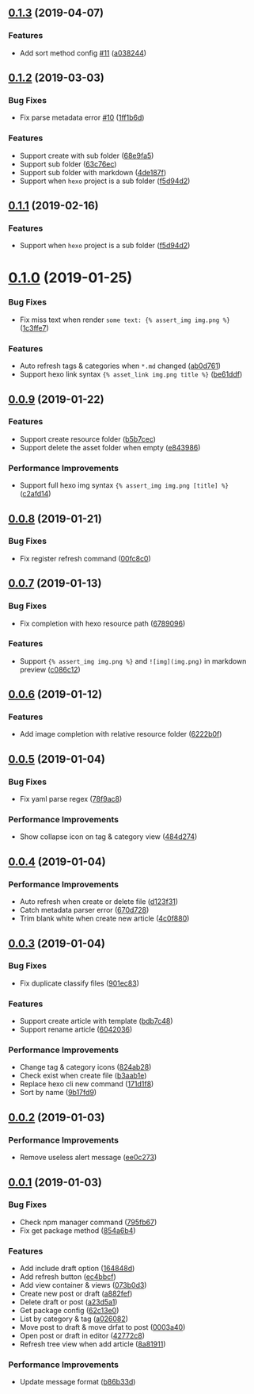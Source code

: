 ## [0.1.3](https://github.com/cwxyz007/vscode-hexo-utils/compare/v0.1.2...v0.1.3) (2019-04-07)


### Features

* Add sort method config [#11](https://github.com/cwxyz007/vscode-hexo-utils/issues/11) ([a038244](https://github.com/cwxyz007/vscode-hexo-utils/commit/a038244))



## [0.1.2](https://github.com/cwxyz007/vscode-hexo-utils/compare/v0.1.0...v0.1.2) (2019-03-03)


### Bug Fixes

* Fix parse metadata error [#10](https://github.com/cwxyz007/vscode-hexo-utils/issues/10) ([1ff1b6d](https://github.com/cwxyz007/vscode-hexo-utils/commit/1ff1b6d))


### Features

* Support create with sub folder ([68e9fa5](https://github.com/cwxyz007/vscode-hexo-utils/commit/68e9fa5))
* Support sub folder ([63c76ec](https://github.com/cwxyz007/vscode-hexo-utils/commit/63c76ec))
* Support sub folder with markdown ([4de187f](https://github.com/cwxyz007/vscode-hexo-utils/commit/4de187f))
* Support when `hexo` project is a sub folder ([f5d94d2](https://github.com/cwxyz007/vscode-hexo-utils/commit/f5d94d2))



## [0.1.1](https://github.com/cwxyz007/vscode-hexo-utils/compare/v0.1.0...v0.1.1) (2019-02-16)


### Features

* Support when `hexo` project is a sub folder ([f5d94d2](https://github.com/cwxyz007/vscode-hexo-utils/commit/f5d94d2))



# [0.1.0](https://github.com/cwxyz007/vscode-hexo-utils/compare/v0.0.9...v0.1.0) (2019-01-25)


### Bug Fixes

* Fix miss text when render `some text: {% assert_img img.png %}` ([1c3ffe7](https://github.com/cwxyz007/vscode-hexo-utils/commit/1c3ffe7))


### Features

* Auto refresh tags & categories when `*.md` changed ([ab0d761](https://github.com/cwxyz007/vscode-hexo-utils/commit/ab0d761))
* Support hexo link syntax `{% asset_link img.png title %}` ([be61ddf](https://github.com/cwxyz007/vscode-hexo-utils/commit/be61ddf))



## [0.0.9](https://github.com/cwxyz007/vscode-hexo-utils/compare/v0.0.8...v0.0.9) (2019-01-22)


### Features

* Support create resource folder ([b5b7cec](https://github.com/cwxyz007/vscode-hexo-utils/commit/b5b7cec))
* Support delete the asset folder when empty ([e843986](https://github.com/cwxyz007/vscode-hexo-utils/commit/e843986))


### Performance Improvements

* Support full hexo img syntax `{% assert_img img.png [title] %}` ([c2afd14](https://github.com/cwxyz007/vscode-hexo-utils/commit/c2afd14))



## [0.0.8](https://github.com/cwxyz007/vscode-hexo-utils/compare/v0.0.7...v0.0.8) (2019-01-21)


### Bug Fixes

* Fix register refresh command ([00fc8c0](https://github.com/cwxyz007/vscode-hexo-utils/commit/00fc8c0))



## [0.0.7](https://github.com/cwxyz007/vscode-hexo-utils/compare/v0.0.6...v0.0.7) (2019-01-13)


### Bug Fixes

* Fix completion with hexo resource path ([6789096](https://github.com/cwxyz007/vscode-hexo-utils/commit/6789096))


### Features

* Support `{% assert_img img.png %}` and `![img](img.png)` in markdown preview ([c086c12](https://github.com/cwxyz007/vscode-hexo-utils/commit/c086c12))



## [0.0.6](https://github.com/cwxyz007/vscode-hexo-utils/compare/v0.0.5...v0.0.6) (2019-01-12)


### Features

* Add image completion with relative resource folder ([6222b0f](https://github.com/cwxyz007/vscode-hexo-utils/commit/6222b0f))



## [0.0.5](https://github.com/cwxyz007/vscode-hexo-utils/compare/v0.0.4...v0.0.5) (2019-01-04)


### Bug Fixes

* Fix yaml parse regex ([78f9ac8](https://github.com/cwxyz007/vscode-hexo-utils/commit/78f9ac8))


### Performance Improvements

* Show collapse icon on tag & category view ([484d274](https://github.com/cwxyz007/vscode-hexo-utils/commit/484d274))



## [0.0.4](https://github.com/cwxyz007/vscode-hexo-utils/compare/v0.0.3...v0.0.4) (2019-01-04)


### Performance Improvements

* Auto refresh when create or delete file ([d123f31](https://github.com/cwxyz007/vscode-hexo-utils/commit/d123f31))
* Catch metadata parser error ([670d728](https://github.com/cwxyz007/vscode-hexo-utils/commit/670d728))
* Trim blank white when create new article ([4c0f880](https://github.com/cwxyz007/vscode-hexo-utils/commit/4c0f880))



## [0.0.3](https://github.com/cwxyz007/vscode-hexo-utils/compare/v0.0.2...v0.0.3) (2019-01-04)


### Bug Fixes

* Fix duplicate classify files ([901ec83](https://github.com/cwxyz007/vscode-hexo-utils/commit/901ec83))


### Features

* Support create article with template ([bdb7c48](https://github.com/cwxyz007/vscode-hexo-utils/commit/bdb7c48))
* Support rename article ([6042036](https://github.com/cwxyz007/vscode-hexo-utils/commit/6042036))


### Performance Improvements

* Change tag & category icons ([824ab28](https://github.com/cwxyz007/vscode-hexo-utils/commit/824ab28))
* Check exist when create file ([b3aab1e](https://github.com/cwxyz007/vscode-hexo-utils/commit/b3aab1e))
* Replace hexo cli new command ([171d1f8](https://github.com/cwxyz007/vscode-hexo-utils/commit/171d1f8))
* Sort by name ([9b17fd9](https://github.com/cwxyz007/vscode-hexo-utils/commit/9b17fd9))



## [0.0.2](https://github.com/cwxyz007/vscode-hexo-utils/compare/v0.0.1...v0.0.2) (2019-01-03)


### Performance Improvements

* Remove useless alert message ([ee0c273](https://github.com/cwxyz007/vscode-hexo-utils/commit/ee0c273))



## [0.0.1](https://github.com/cwxyz007/vscode-hexo-utils/compare/073b0d3...v0.0.1) (2019-01-03)


### Bug Fixes

* Check npm manager command ([795fb67](https://github.com/cwxyz007/vscode-hexo-utils/commit/795fb67))
* Fix get package method ([854a6b4](https://github.com/cwxyz007/vscode-hexo-utils/commit/854a6b4))


### Features

* Add include draft option ([164848d](https://github.com/cwxyz007/vscode-hexo-utils/commit/164848d))
* Add refresh button ([ec4bbcf](https://github.com/cwxyz007/vscode-hexo-utils/commit/ec4bbcf))
* Add view container & views ([073b0d3](https://github.com/cwxyz007/vscode-hexo-utils/commit/073b0d3))
* Create new post or draft ([a882fef](https://github.com/cwxyz007/vscode-hexo-utils/commit/a882fef))
* Delete draft or post ([a23d5a1](https://github.com/cwxyz007/vscode-hexo-utils/commit/a23d5a1))
* Get package config ([62c13e0](https://github.com/cwxyz007/vscode-hexo-utils/commit/62c13e0))
* List by category & tag ([a026082](https://github.com/cwxyz007/vscode-hexo-utils/commit/a026082))
* Move post to draft & move drfat to post ([0003a40](https://github.com/cwxyz007/vscode-hexo-utils/commit/0003a40))
* Open post or draft in editor ([42772c8](https://github.com/cwxyz007/vscode-hexo-utils/commit/42772c8))
* Refresh tree view when add article ([8a81911](https://github.com/cwxyz007/vscode-hexo-utils/commit/8a81911))


### Performance Improvements

* Update message format ([b86b33d](https://github.com/cwxyz007/vscode-hexo-utils/commit/b86b33d))



